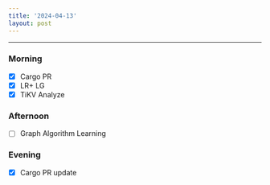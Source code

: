 ```yaml
---
title: '2024-04-13'
layout: post
---
```


---

### Morning

- [x] Cargo PR
- [x] LR+ LG
- [x] TiKV Analyze

### Afternoon

- [ ] Graph Algorithm Learning

### Evening

- [x] Cargo PR update
